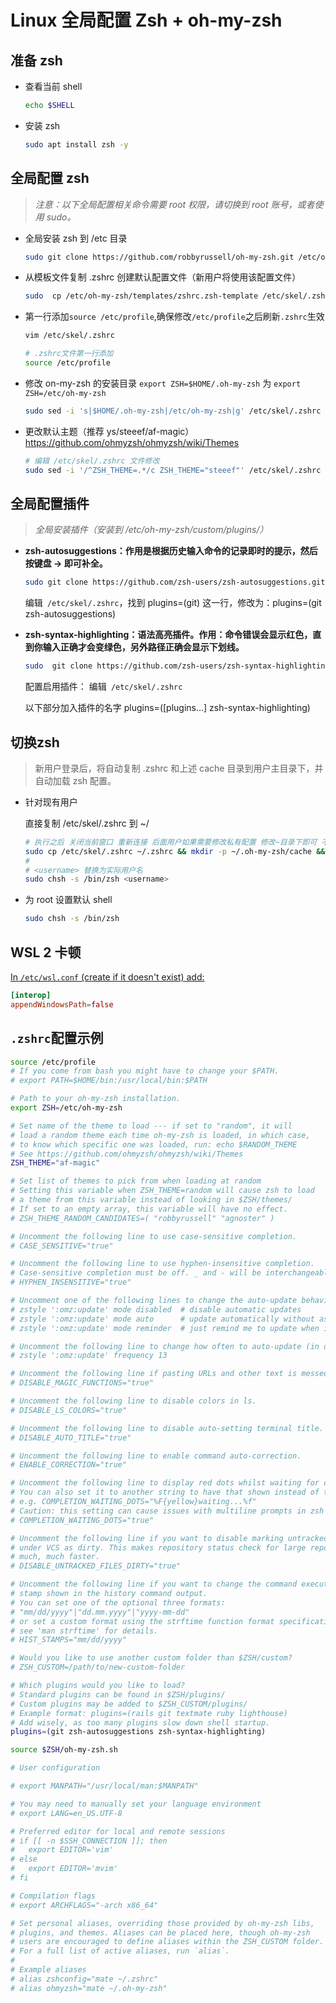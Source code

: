 # Linux 全局配置 Zsh + oh-my-zsh

## 准备 zsh

- 查看当前 shell
  ```sh
  echo $SHELL
  ```
 - 安装 zsh

   ```sh
   sudo apt install zsh -y
   ```
## 全局配置 zsh

  >*注意：以下全局配置相关命令需要 root 权限，请切换到 root 账号，或者使用 sudo。*

- 全局安装 zsh 到 /etc 目录

  ```sh
  sudo git clone https://github.com/robbyrussell/oh-my-zsh.git /etc/oh-my-zsh
  ```
  
- 从模板文件复制 .zshrc 创建默认配置文件（新用户将使用该配置文件）

  ```sh
  sudo  cp /etc/oh-my-zsh/templates/zshrc.zsh-template /etc/skel/.zshrc
  ```

- 第一行添加`source /etc/profile`,确保修改`/etc/profile`之后刷新`.zshrc`生效

  ```sh
  vim /etc/skel/.zshrc
  ```
  ```sh
  # .zshrc文件第一行添加
  source /etc/profile
  ```
- 修改 on-my-zsh 的安装目录 `export ZSH=$HOME/.oh-my-zsh` 为 `export ZSH=/etc/oh-my-zsh`

  ```sh
  sudo sed -i 's|$HOME/.oh-my-zsh|/etc/oh-my-zsh|g' /etc/skel/.zshrc
  ```

- 更改默认主题（推荐 ys/steeef/af-magic） https://github.com/ohmyzsh/ohmyzsh/wiki/Themes

  ```sh
  # 编辑 /etc/skel/.zshrc 文件修改
  sudo sed -i '/^ZSH_THEME=.*/c ZSH_THEME="steeef"' /etc/skel/.zshrc
  ```

## 全局配置插件

> *全局安装插件（安装到 /etc/oh-my-zsh/custom/plugins/）*

- **zsh-autosuggestions：作用是根据历史输入命令的记录即时的提示，然后按键盘 → 即可补全。**

  ```sh
  sudo git clone https://github.com/zsh-users/zsh-autosuggestions.git /etc/oh-my-zsh/custom/plugins/zsh-autosuggestions
  ```

  编辑` /etc/skel/.zshrc`，找到 plugins=(git) 这一行，修改为：plugins=(git zsh-autosuggestions)

- **zsh-syntax-highlighting：语法高亮插件。作用：命令错误会显示红色，直到你输入正确才会变绿色，另外路径正确会显示下划线。**

  ```sh
  sudo  git clone https://github.com/zsh-users/zsh-syntax-highlighting.git /etc/oh-my-zsh/custom/plugins/zsh-syntax-highlighting
  ```

  配置启用插件：
  编辑` /etc/skel/.zshrc`

  以下部分加入插件的名字
  plugins=([plugins…] zsh-syntax-highlighting)

## 切换zsh

  > 新用户登录后，将自动复制 .zshrc 和上述 cache 目录到用户主目录下，并自动加载 zsh 配置。

- 针对现有用户

  直接复制 /etc/skel/.zshrc 到 ~/

  ```sh
  # 执行之后 关闭当前窗口 重新连接 后面用户如果需要修改私有配置 修改~目录下即可 不影响其他用户
  sudo cp /etc/skel/.zshrc ~/.zshrc && mkdir -p ~/.oh-my-zsh/cache && source ~/.zshrc
  # 
  # <username> 替换为实际用户名
  sudo chsh -s /bin/zsh <username>
  ```
- 为 root 设置默认 shell
  ```sh
  sudo chsh -s /bin/zsh
  ```

## WSL 2 卡顿

[In `/etc/wsl.conf` (create if it doesn't exist) add:](https://github.com/zdharma-continuum/fast-syntax-highlighting/issues/13)

```conf
[interop]
appendWindowsPath=false
```

## `.zshrc`配置示例

```sh
source /etc/profile
# If you come from bash you might have to change your $PATH.
# export PATH=$HOME/bin:/usr/local/bin:$PATH

# Path to your oh-my-zsh installation.
export ZSH=/etc/oh-my-zsh

# Set name of the theme to load --- if set to "random", it will
# load a random theme each time oh-my-zsh is loaded, in which case,
# to know which specific one was loaded, run: echo $RANDOM_THEME
# See https://github.com/ohmyzsh/ohmyzsh/wiki/Themes
ZSH_THEME="af-magic"

# Set list of themes to pick from when loading at random
# Setting this variable when ZSH_THEME=random will cause zsh to load
# a theme from this variable instead of looking in $ZSH/themes/
# If set to an empty array, this variable will have no effect.
# ZSH_THEME_RANDOM_CANDIDATES=( "robbyrussell" "agnoster" )

# Uncomment the following line to use case-sensitive completion.
# CASE_SENSITIVE="true"

# Uncomment the following line to use hyphen-insensitive completion.
# Case-sensitive completion must be off. _ and - will be interchangeable.
# HYPHEN_INSENSITIVE="true"

# Uncomment one of the following lines to change the auto-update behavior
# zstyle ':omz:update' mode disabled  # disable automatic updates
# zstyle ':omz:update' mode auto      # update automatically without asking
# zstyle ':omz:update' mode reminder  # just remind me to update when it's time

# Uncomment the following line to change how often to auto-update (in days).
# zstyle ':omz:update' frequency 13

# Uncomment the following line if pasting URLs and other text is messed up.
# DISABLE_MAGIC_FUNCTIONS="true"

# Uncomment the following line to disable colors in ls.
# DISABLE_LS_COLORS="true"

# Uncomment the following line to disable auto-setting terminal title.
# DISABLE_AUTO_TITLE="true"

# Uncomment the following line to enable command auto-correction.
# ENABLE_CORRECTION="true"

# Uncomment the following line to display red dots whilst waiting for completion.
# You can also set it to another string to have that shown instead of the default red dots.
# e.g. COMPLETION_WAITING_DOTS="%F{yellow}waiting...%f"
# Caution: this setting can cause issues with multiline prompts in zsh < 5.7.1 (see #5765)
# COMPLETION_WAITING_DOTS="true"

# Uncomment the following line if you want to disable marking untracked files
# under VCS as dirty. This makes repository status check for large repositories
# much, much faster.
# DISABLE_UNTRACKED_FILES_DIRTY="true"

# Uncomment the following line if you want to change the command execution time
# stamp shown in the history command output.
# You can set one of the optional three formats:
# "mm/dd/yyyy"|"dd.mm.yyyy"|"yyyy-mm-dd"
# or set a custom format using the strftime function format specifications,
# see 'man strftime' for details.
# HIST_STAMPS="mm/dd/yyyy"

# Would you like to use another custom folder than $ZSH/custom?
# ZSH_CUSTOM=/path/to/new-custom-folder

# Which plugins would you like to load?
# Standard plugins can be found in $ZSH/plugins/
# Custom plugins may be added to $ZSH_CUSTOM/plugins/
# Example format: plugins=(rails git textmate ruby lighthouse)
# Add wisely, as too many plugins slow down shell startup.
plugins=(git zsh-autosuggestions zsh-syntax-highlighting)

source $ZSH/oh-my-zsh.sh

# User configuration

# export MANPATH="/usr/local/man:$MANPATH"

# You may need to manually set your language environment
# export LANG=en_US.UTF-8

# Preferred editor for local and remote sessions
# if [[ -n $SSH_CONNECTION ]]; then
#   export EDITOR='vim'
# else
#   export EDITOR='mvim'
# fi

# Compilation flags
# export ARCHFLAGS="-arch x86_64"

# Set personal aliases, overriding those provided by oh-my-zsh libs,
# plugins, and themes. Aliases can be placed here, though oh-my-zsh
# users are encouraged to define aliases within the ZSH_CUSTOM folder.
# For a full list of active aliases, run `alias`.
#
# Example aliases
# alias zshconfig="mate ~/.zshrc"
# alias ohmyzsh="mate ~/.oh-my-zsh"

```



